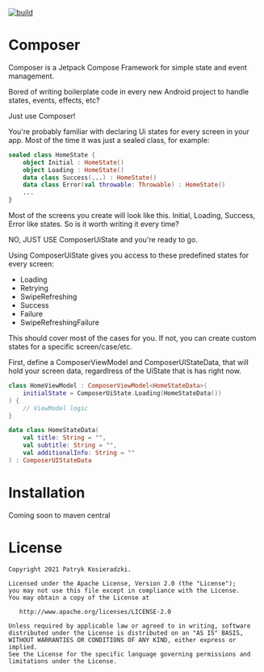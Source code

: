 [![build](https://github.com/k0siara/composer/actions/workflows/android.yml/badge.svg?branch=master)](https://github.com/k0siara/composer/actions/workflows/android.yml)

Composer
========

Composer is a Jetpack Compose Framework for simple state and event management. 

Bored of writing boilerplate code in every new Android project to handle states, events, effects, etc?

Just use Composer!

You're probably familiar with declaring Ui states for every screen in your app. Most of the time it was just a sealed class, for example:
```kotlin
sealed class HomeState {
    object Initial : HomeState()
    object Loading : HomeState()
    data class Success(...) : HomeState()
    data class Error(val throwable: Throwable) : HomeState()
    ...
}
```

Most of the screens you create will look like this. Initial, Loading, Success, Error like states. So is it worth writing it every time? 

NO, JUST USE ComposerUiState and you're ready to go.

Using ComposerUiState gives you access to these predefined states for every screen:

- Loading
- Retrying
- SwipeRefreshing
- Success
- Failure
- SwipeRefreshingFailure

This should cover most of the cases for you. If not, you can create custom states for a specific screen/case/etc.

First, define a ComposerViewModel and ComposerUIStateData, that will hold your screen data, regardlress of the UiState that is has right now. 

```kotlin
class HomeViewModel : ComposerViewModel<HomeStateData>(
    initialState = ComposerUiState.Loading(HomeStateData())
) {
    // ViewModel logic
}

data class HomeStateData(
    val title: String = "",
    val subtitle: String = "",
    val additionalInfo: String = ""
) : ComposerUIStateData
```

Installation
=======
Coming soon to maven central

License
=======

    Copyright 2021 Patryk Kosieradzki.

    Licensed under the Apache License, Version 2.0 (the "License");
    you may not use this file except in compliance with the License.
    You may obtain a copy of the License at

       http://www.apache.org/licenses/LICENSE-2.0

    Unless required by applicable law or agreed to in writing, software
    distributed under the License is distributed on an "AS IS" BASIS,
    WITHOUT WARRANTIES OR CONDITIONS OF ANY KIND, either express or implied.
    See the License for the specific language governing permissions and
    limitations under the License.
